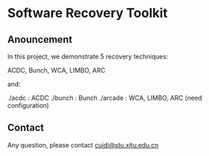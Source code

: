 
# Software Recovery Toolkit

## Anouncement 

In this project, we demonstrate 5 recovery techniques:

ACDC, Bunch, WCA, LIMBO, ARC

and:

./acdc   : ACDC
./bunch  : Bunch
./arcade : WCA, LIMBO, ARC (need configuration)

## Contact

Any question, please contact cuidi@stu.xjtu.edu.cn 
